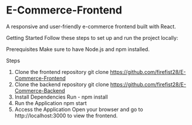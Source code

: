 # E-Commerce-Frontend
A responsive and user-friendly e-commerce frontend built with React.

Getting Started
Follow these steps to set up and run the project locally:

Prerequisites
Make sure to have Node.js and npm installed.

Steps
1. Clone the frontend repository
   git clone https://github.com/firefist28/E-Commerce-Frontend
2. Clone the backend repository
   git clone https://github.com/firefist28/E-Commerce-Backend
3. Install Dependencies
   Run - npm install
4. Run the Application
   npm start
5. Access the Application
   Open your browser and go to http://localhost:3000 to view the frontend.
